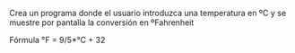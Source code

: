 Crea un programa donde el usuario introduzca una temperatura en ºC y se muestre por pantalla la conversión en ºFahrenheit

Fórmula
°F = 9/5*°C + 32

